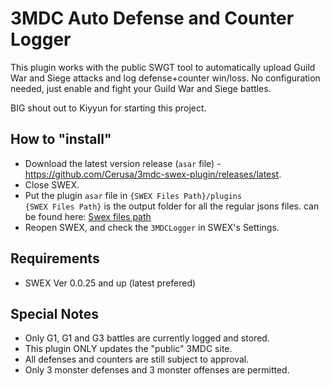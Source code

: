 # 3MDC Auto Defense and Counter Logger

This plugin works with the public SWGT tool to automatically upload Guild War and Siege attacks and log defense+counter win/loss. No configuration needed, just enable and fight your Guild War and Siege battles.

BIG shout out to Kiyyun for starting this project.

## How to "install"
- Download the latest version release (`asar` file) - https://github.com/Cerusa/3mdc-swex-plugin/releases/latest.
- Close SWEX.
- Put the plugin `asar` file in `{SWEX Files Path}/plugins`  
`{SWEX Files Path}` is the output folder for all the regular jsons files.
can be found here: [Swex files path](https://i.imgur.com/V52VLlg.png)
- Reopen SWEX, and check the `3MDCLogger` in SWEX's Settings.

## Requirements
- SWEX Ver 0.0.25 and up (latest prefered)

## Special Notes
- Only G1, G1 and G3 battles are currently logged and stored.
- This plugin ONLY updates the "public" 3MDC site.
- All defenses and counters are still subject to approval.
- Only 3 monster defenses and 3 monster offenses are permitted.
